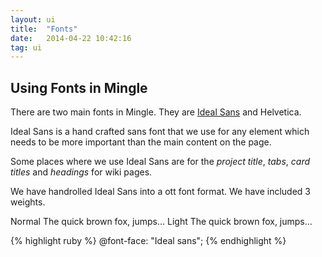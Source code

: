 ```yaml
---
layout: ui
title:  "Fonts"
date:   2014-04-22 10:42:16
tag: ui
---
```

<h2>Using Fonts in Mingle</h2>

There are two main fonts in Mingle. They are <a href="http://www.typography.com/fonts/ideal-sans/overview/" target="_blank">Ideal Sans</a> and Helvetica.

Ideal Sans is a hand crafted sans font that we use for any element which needs to be more important than the main content on the page.

Some places where we use Ideal Sans are for the <em>project title</em>, <em>tabs</em>, <em>card titles</em> and <em>headings</em> for wiki pages.

We have handrolled Ideal Sans into a ott font format. We have included 3 weights.

Normal
<span class="ideal-text-normal">
 The quick brown fox, jumps...
</span>
Light
<span class="ideal-text-light">
 The quick brown fox, jumps...
</span>


{% highlight ruby %}
@font-face: "Ideal sans";
{% endhighlight %}
